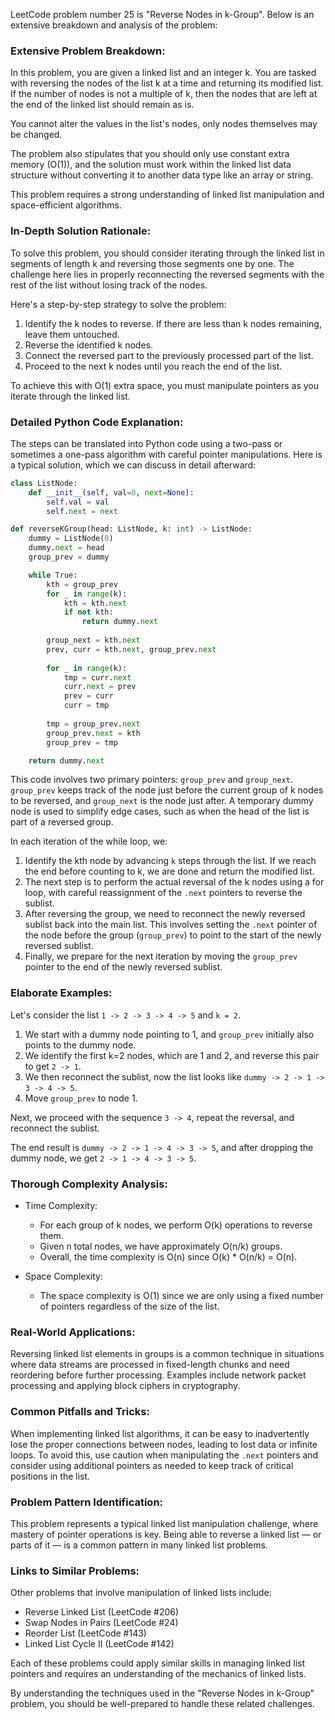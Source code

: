LeetCode problem number 25 is "Reverse Nodes in k-Group". Below is an extensive breakdown and analysis of the problem:

### Extensive Problem Breakdown:

In this problem, you are given a linked list and an integer k. You are tasked with reversing the nodes of the list k at a time and returning its modified list. If the number of nodes is not a multiple of k, then the nodes that are left at the end of the linked list should remain as is.

You cannot alter the values in the list's nodes, only nodes themselves may be changed.

The problem also stipulates that you should only use constant extra memory (O(1)), and the solution must work within the linked list data structure without converting it to another data type like an array or string.

This problem requires a strong understanding of linked list manipulation and space-efficient algorithms.

### In-Depth Solution Rationale:

To solve this problem, you should consider iterating through the linked list in segments of length k and reversing those segments one by one. The challenge here lies in properly reconnecting the reversed segments with the rest of the list without losing track of the nodes.

Here's a step-by-step strategy to solve the problem:

1. Identify the k nodes to reverse. If there are less than k nodes remaining, leave them untouched.
2. Reverse the identified k nodes.
3. Connect the reversed part to the previously processed part of the list.
4. Proceed to the next k nodes until you reach the end of the list.

To achieve this with O(1) extra space, you must manipulate pointers as you iterate through the linked list.

### Detailed Python Code Explanation:

The steps can be translated into Python code using a two-pass or sometimes a one-pass algorithm with careful pointer manipulations. Here is a typical solution, which we can discuss in detail afterward:

```python
class ListNode:
    def __init__(self, val=0, next=None):
        self.val = val
        self.next = next

def reverseKGroup(head: ListNode, k: int) -> ListNode:
    dummy = ListNode(0)
    dummy.next = head
    group_prev = dummy

    while True:
        kth = group_prev
        for _ in range(k):
            kth = kth.next
            if not kth:
                return dummy.next
        
        group_next = kth.next
        prev, curr = kth.next, group_prev.next
        
        for _ in range(k):
            tmp = curr.next
            curr.next = prev
            prev = curr
            curr = tmp
        
        tmp = group_prev.next
        group_prev.next = kth
        group_prev = tmp

    return dummy.next
```

This code involves two primary pointers: `group_prev` and `group_next`. `group_prev` keeps track of the node just before the current group of k nodes to be reversed, and `group_next` is the node just after. A temporary dummy node is used to simplify edge cases, such as when the head of the list is part of a reversed group.

In each iteration of the while loop, we:

1. Identify the kth node by advancing `k` steps through the list. If we reach the end before counting to k, we are done and return the modified list.
2. The next step is to perform the actual reversal of the k nodes using a for loop, with careful reassignment of the `.next` pointers to reverse the sublist.
3. After reversing the group, we need to reconnect the newly reversed sublist back into the main list. This involves setting the `.next` pointer of the node before the group (`group_prev`) to point to the start of the newly reversed sublist.
4. Finally, we prepare for the next iteration by moving the `group_prev` pointer to the end of the newly reversed sublist.

### Elaborate Examples:

Let's consider the list `1 -> 2 -> 3 -> 4 -> 5` and `k = 2`.

1. We start with a dummy node pointing to 1, and `group_prev` initially also points to the dummy node.
2. We identify the first k=2 nodes, which are 1 and 2, and reverse this pair to get `2 -> 1`.
3. We then reconnect the sublist, now the list looks like `dummy -> 2 -> 1 -> 3 -> 4 -> 5`.
4. Move `group_prev` to node 1.

Next, we proceed with the sequence `3 -> 4`, repeat the reversal, and reconnect the sublist.

The end result is `dummy -> 2 -> 1 -> 4 -> 3 -> 5`, and after dropping the dummy node, we get `2 -> 1 -> 4 -> 3 -> 5`.

### Thorough Complexity Analysis:

- Time Complexity:
  - For each group of k nodes, we perform O(k) operations to reverse them.
  - Given n total nodes, we have approximately O(n/k) groups.
  - Overall, the time complexity is O(n) since O(k) * O(n/k) = O(n).
  
- Space Complexity:
  - The space complexity is O(1) since we are only using a fixed number of pointers regardless of the size of the list.

### Real-World Applications:

Reversing linked list elements in groups is a common technique in situations where data streams are processed in fixed-length chunks and need reordering before further processing. Examples include network packet processing and applying block ciphers in cryptography.

### Common Pitfalls and Tricks:

When implementing linked list algorithms, it can be easy to inadvertently lose the proper connections between nodes, leading to lost data or infinite loops. To avoid this, use caution when manipulating the `.next` pointers and consider using additional pointers as needed to keep track of critical positions in the list.

### Problem Pattern Identification:

This problem represents a typical linked list manipulation challenge, where mastery of pointer operations is key. Being able to reverse a linked list — or parts of it — is a common pattern in many linked list problems.

### Links to Similar Problems:

Other problems that involve manipulation of linked lists include:

- Reverse Linked List (LeetCode #206)
- Swap Nodes in Pairs (LeetCode #24)
- Reorder List (LeetCode #143)
- Linked List Cycle II (LeetCode #142)

Each of these problems could apply similar skills in managing linked list pointers and requires an understanding of the mechanics of linked lists.

By understanding the techniques used in the "Reverse Nodes in k-Group" problem, you should be well-prepared to handle these related challenges.